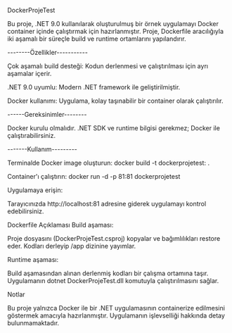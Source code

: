 DockerProjeTest

Bu proje, .NET 9.0 kullanılarak oluşturulmuş bir örnek uygulamayı Docker container içinde çalıştırmak için hazırlanmıştır. Proje, Dockerfile aracılığıyla iki aşamalı bir süreçle build ve runtime ortamlarını yapılandırır.

--------Özellikler-----------

Çok aşamalı build desteği: Kodun derlenmesi ve çalıştırılması için ayrı aşamalar içerir.

.NET 9.0 uyumlu: Modern .NET framework ile geliştirilmiştir.

Docker kullanımı: Uygulama, kolay taşınabilir bir container olarak çalıştırılır.

------Gereksinimler--------

Docker kurulu olmalıdır. .NET SDK ve runtime bilgisi gerekmez; Docker ile çalıştırabilirsiniz.

-------Kullanım---------

Terminalde Docker image oluşturun:
docker build -t dockerprojetest: .

Container'ı çalıştırın:
docker run -d -p 81:81 dockerprojetest

Uygulamaya erişin:

Tarayıcınızda http://localhost:81 adresine giderek uygulamayı kontrol edebilirsiniz.

Dockerfile Açıklaması
Build aşaması:

Proje dosyasını (DockerProjeTest.csproj) kopyalar ve bağımlılıkları restore eder.
Kodları derleyip /app dizinine yayımlar.

Runtime aşaması:

Build aşamasından alınan derlenmiş kodları bir çalışma ortamına taşır.
Uygulamanın dotnet DockerProjeTest.dll komutuyla çalıştırılmasını sağlar.

Notlar

Bu proje yalnızca Docker ile bir .NET uygulamasının containerize edilmesini göstermek amacıyla hazırlanmıştır. Uygulamanın işlevselliği hakkında detay bulunmamaktadır.
